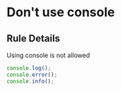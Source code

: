 # Don't use console
## Rule Details
Using console is not allowed
```js
console.log();
console.error();
console.info();
```
